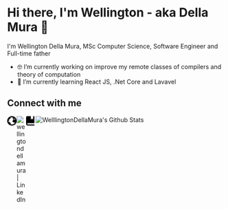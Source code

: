 # Hi there, I'm Wellington - aka Della Mura 👋

I'm Wellington Della Mura, MSc Computer Science, Software Engineer and Full-time father

- 🤓 I’m currently working on improve my remote classes of compilers and theory of computation
- 🌱 I’m currently learning React JS, .Net Core and Lavavel


## Connect with me
[<img align="left" alt="della-mura.com.br" width="22px" src="https://raw.githubusercontent.com/iconic/open-iconic/master/svg/globe.svg" />](http://www.della-mura.com.br)
[<img align="left" alt="wellingtondellamura | LinkedIn" width="22px" src="https://cdn.jsdelivr.net/npm/simple-icons@v3/icons/linkedin.svg" />](http://linkedin.com/wellingtondellamura)
[<img align="left" alt="UENP" width="22px" src="https://raw.githubusercontent.com/iconic/open-iconic/master/svg/book.svg" />](http://cct.uenp.edu.br/wellington)


<img align="left" alt="WelllingtonDellaMura's Github Stats" src="https://github-readme-stats.vercel.app/api?username=wellingtondellamura&show_icons=true&hide_border=true" />

